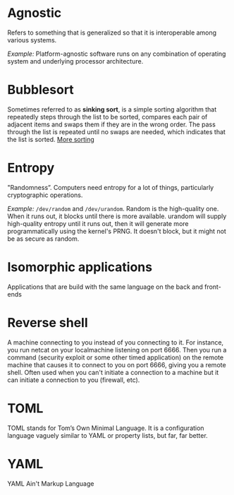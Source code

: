 # Agnostic
Refers to something that is generalized so that it is interoperable among various systems.

*Example:* Platform-agnostic software runs on any combination of operating system and underlying processor architecture.

# Bubblesort
Sometimes referred to as **sinking sort**, is a simple sorting algorithm that repeatedly steps through the list to be sorted, compares each pair of adjacent items and swaps them if they are in the wrong order. The pass through the list is repeated until no swaps are needed, which indicates that the list is sorted.
[More sorting](mit/sort.md)

# Entropy
"Randomness”. Computers need entropy for a lot of things, particularly cryptographic operations.

*Example:* `/dev/random` and `/dev/urandom`. Random is the high-quality one. When it runs out, it blocks until there is more available. urandom will supply high-quality entropy until it runs out, then it will generate more programmatically using the kernel's PRNG. It doesn't block, but it might not be as secure as random.

# Isomorphic applications
Applications that are build with the same language on the back and front-ends

# Reverse shell
A machine connecting to you instead of you connecting to it. For instance, you run netcat on your localmachine listening on port 6666. Then you run a command (security exploit or some other timed application) on the remote machine that causes it to connect to you on port 6666, giving you a remote shell. Often used when you can't initiate a connection to a machine but it can initiate a connection to you (firewall, etc).

# TOML
TOML stands for Tom’s Own Minimal Language. It is a configuration language vaguely similar to YAML or property lists, but far, far better.

# YAML
YAML Ain't Markup Language
